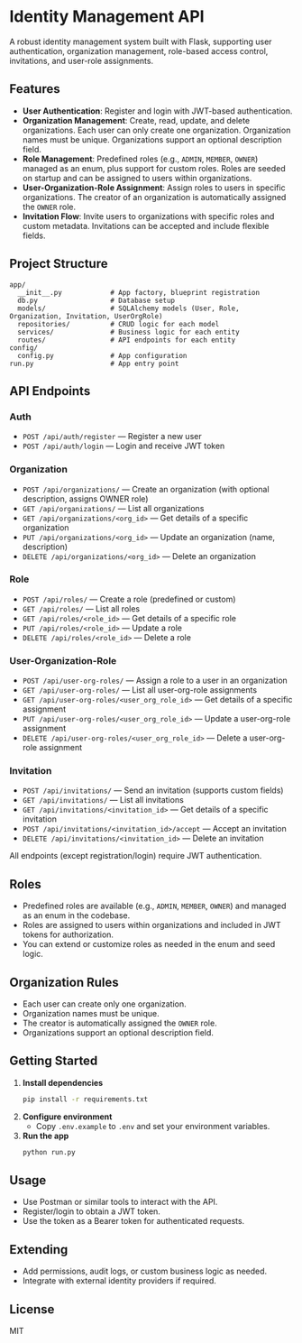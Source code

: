 # Identity Management API

A robust identity management system built with Flask, supporting user authentication, organization management, role-based access control, invitations, and user-role assignments.

## Features

- **User Authentication**: Register and login with JWT-based authentication.
- **Organization Management**: Create, read, update, and delete organizations. Each user can only create one organization. Organization names must be unique. Organizations support an optional description field.
- **Role Management**: Predefined roles (e.g., `ADMIN`, `MEMBER`, `OWNER`) managed as an enum, plus support for custom roles. Roles are seeded on startup and can be assigned to users within organizations.
- **User-Organization-Role Assignment**: Assign roles to users in specific organizations. The creator of an organization is automatically assigned the `OWNER` role.
- **Invitation Flow**: Invite users to organizations with specific roles and custom metadata. Invitations can be accepted and include flexible fields.

## Project Structure

```
app/
  __init__.py            # App factory, blueprint registration
  db.py                  # Database setup
  models/                # SQLAlchemy models (User, Role, Organization, Invitation, UserOrgRole)
  repositories/          # CRUD logic for each model
  services/              # Business logic for each entity
  routes/                # API endpoints for each entity
config/
  config.py              # App configuration
run.py                   # App entry point
```

## API Endpoints

### Auth
- `POST /api/auth/register` — Register a new user
- `POST /api/auth/login` — Login and receive JWT token

### Organization
- `POST /api/organizations/` — Create an organization (with optional description, assigns OWNER role)
- `GET /api/organizations/` — List all organizations
- `GET /api/organizations/<org_id>` — Get details of a specific organization
- `PUT /api/organizations/<org_id>` — Update an organization (name, description)
- `DELETE /api/organizations/<org_id>` — Delete an organization

### Role
- `POST /api/roles/` — Create a role (predefined or custom)
- `GET /api/roles/` — List all roles
- `GET /api/roles/<role_id>` — Get details of a specific role
- `PUT /api/roles/<role_id>` — Update a role
- `DELETE /api/roles/<role_id>` — Delete a role

### User-Organization-Role
- `POST /api/user-org-roles/` — Assign a role to a user in an organization
- `GET /api/user-org-roles/` — List all user-org-role assignments
- `GET /api/user-org-roles/<user_org_role_id>` — Get details of a specific assignment
- `PUT /api/user-org-roles/<user_org_role_id>` — Update a user-org-role assignment
- `DELETE /api/user-org-roles/<user_org_role_id>` — Delete a user-org-role assignment

### Invitation
- `POST /api/invitations/` — Send an invitation (supports custom fields)
- `GET /api/invitations/` — List all invitations
- `GET /api/invitations/<invitation_id>` — Get details of a specific invitation
- `POST /api/invitations/<invitation_id>/accept` — Accept an invitation
- `DELETE /api/invitations/<invitation_id>` — Delete an invitation

All endpoints (except registration/login) require JWT authentication.

## Roles

- Predefined roles are available (e.g., `ADMIN`, `MEMBER`, `OWNER`) and managed as an enum in the codebase.
- Roles are assigned to users within organizations and included in JWT tokens for authorization.
- You can extend or customize roles as needed in the enum and seed logic.

## Organization Rules

- Each user can create only one organization.
- Organization names must be unique.
- The creator is automatically assigned the `OWNER` role.
- Organizations support an optional description field.

## Getting Started

1. **Install dependencies**
   ```bash
   pip install -r requirements.txt
   ```
2. **Configure environment**
   - Copy `.env.example` to `.env` and set your environment variables.
3. **Run the app**
   ```bash
   python run.py
   ```

## Usage

- Use Postman or similar tools to interact with the API.
- Register/login to obtain a JWT token.
- Use the token as a Bearer token for authenticated requests.

## Extending

- Add permissions, audit logs, or custom business logic as needed.
- Integrate with external identity providers if required.

## License

MIT
